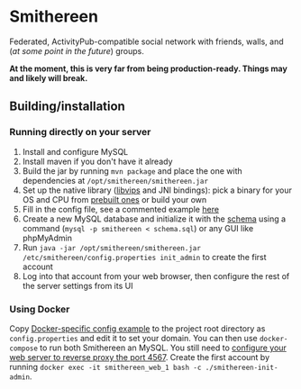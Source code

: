 # Smithereen

Federated, ActivityPub-compatible social network with friends, walls, and (*at some point in the future*) groups.

**At the moment, this is very far from being production-ready. Things may and likely will break.**

## Building/installation

### Running directly on your server

1. Install and configure MySQL
2. Install maven if you don't have it already
3. Build the jar by running `mvn package` and place the one with dependencies at `/opt/smithereen/smithereen.jar`
4. Set up the native library ([libvips](https://github.com/libvips/libvips) and JNI bindings): pick a binary for your OS and CPU from [prebuilt ones](jniPrebuilt) or build your own
5. Fill in the config file, see a commented example [here](examples/config.properties)
6. Create a new MySQL database and initialize it with the [schema](schema.sql) using a command (`mysql -p smithereen < schema.sql`) or any GUI like phpMyAdmin
7. Run `java -jar /opt/smithereen/smithereen.jar /etc/smithereen/config.properties init_admin` to create the first account
8. Log into that account from your web browser, then configure the rest of the server settings from its UI

### Using Docker

Copy [Docker-specific config example](examples/config_docker.properties) to the project root directory as `config.properties` and edit it to set your domain. You can then use `docker-compose` to run both Smithereen an MySQL. You still need to [configure your web server to reverse proxy the port 4567](examples/nginx.conf). Create the first account by running `docker exec -it smithereen_web_1 bash -c ./smithereen-init-admin`.
